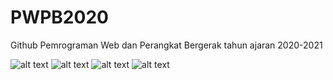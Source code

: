 # PWPB2020
Github Pemrograman Web dan Perangkat Bergerak tahun ajaran 2020-2021

![alt text](https://cdn4.iconfinder.com/data/icons/REALVISTA/mobile/png/400/android_platform.png)
![alt text](https://th.bing.com/th/id/OIP.LEVgUxjaxZFzbGg692SPuwHaHa?w=181&h=181&c=7&o=5&dpr=1.5&pid=1.7)
![alt text](https://cdn.iconscout.com/icon/free/png-512/hacker-attack-hacking-cyber-crime-device-threat-virus-51646.png)
![alt text](https://lh3.googleusercontent.com/proxy/eTtDZnRrR__7rAp2Soc7VnG4ylfcv8EeZHqLG5r1SNLIr4H8hPs2DMi7KWTQc6rMtJUJbjfv_qjEdo8FFBDKwIXj7NzSzGaSjtYDpSct8P4Y8lXFENw)

